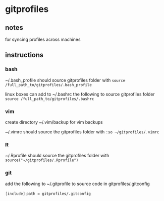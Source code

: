 gitprofiles
===========

## notes

for syncing profiles across machines

## instructions
### bash
~/.bash\_profile should source gitprofiles folder with `source /full_path_to/gitprofiles/.bash_profile`

linux boxes can add to ~/.bashrc the following to source gitprofiles folder `source /full_path_to/gitprofiles/.bashrc`

### vim
create directory ~/.vim/backup for vim backups

~/.vimrc should source the gitprofiles folder with `:so ~/gitprofiles/.vimrc`

### R
~/.Rprofile should source the gitprofiles folder with `source("~/gitprofiles/.Rprofile")`

### git
add the following to ~/.gitprofile to source code in gitprofiles/.gitconfig

`[include]`
`path = gitprofiles/.gitconfig`
